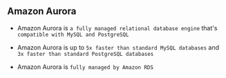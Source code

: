 ## Amazon Aurora

- Amazon Aurora is `a fully managed relational database engine` that's `compatible with MySQL and PostgreSQL`

- Amazon Aurora is up to `5x faster than standard MySQL databases` and `3x faster than standard PostgreSQL databases`

- Amazon Aurora is `fully managed by Amazon RDS`

